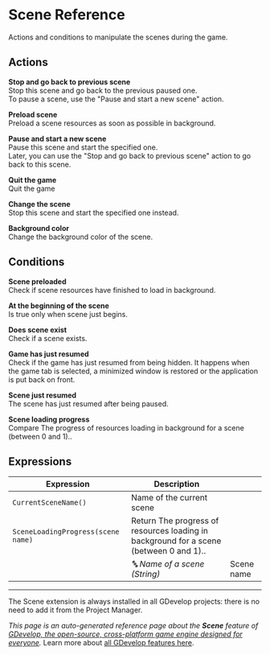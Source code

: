 # Scene Reference

Actions and conditions to manipulate the scenes during the game. 

## Actions

**Stop and go back to previous scene**  
Stop this scene and go back to the previous paused one.  
To pause a scene, use the "Pause and start a new scene" action.

**Preload scene**  
Preload a scene resources as soon as possible in background.

**Pause and start a new scene**  
Pause this scene and start the specified one.  
Later, you can use the "Stop and go back to previous scene" action to go back to this scene.

**Quit the game**  
Quit the game

**Change the scene**  
Stop this scene and start the specified one instead.

**Background color**  
Change the background color of the scene.

## Conditions

**Scene preloaded**  
Check if scene resources have finished to load in background.

**At the beginning of the scene**  
Is true only when scene just begins.

**Does scene exist**  
Check if a scene exists.

**Game has just resumed**  
Check if the game has just resumed from being hidden. It happens when the game tab is selected, a minimized window is restored or the application is put back on front.

**Scene just resumed**  
The scene has just resumed after being paused.

**Scene loading progress**  
Compare The progress of resources loading in background for a scene (between 0 and 1)..

## Expressions

| Expression | Description |  |
|-----|-----|-----|
| `CurrentSceneName()` | Name of the current scene ||
| `SceneLoadingProgress(scene name)` | Return The progress of resources loading in background for a scene (between 0 and 1).. ||
| | _🔤 Name of a scene (String)_ | Scene name |


---

The Scene extension is always installed in all GDevelop projects: there is no need to add it from the Project Manager.

*This page is an auto-generated reference page about the **Scene** feature of [GDevelop, the open-source, cross-platform game engine designed for everyone](https://gdevelop.io/).* Learn more about [all GDevelop features here](/gdevelop5/all-features).